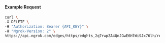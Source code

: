 <!-- Code generated for API Clients. DO NOT EDIT. -->

#### Example Request

```bash
curl \
-X DELETE \
-H "Authorization: Bearer {API_KEY}" \
-H "Ngrok-Version: 2" \
https://api.ngrok.com/edges/https/edghts_2q7rwpZA4QnJGwE6HlWiSJx76lh/routes/edghtsrt_2q7rwpQyDLAwH9rYFp3by5nBZzv/ip_restriction
```
